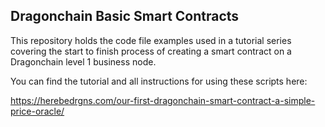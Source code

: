 ## Dragonchain Basic Smart Contracts

This repository holds the code file examples used in a tutorial series covering the start to finish process of creating a smart contract on a Dragonchain level 1 business node.

You can find the tutorial and all instructions for using these scripts here:

https://herebedrgns.com/our-first-dragonchain-smart-contract-a-simple-price-oracle/
